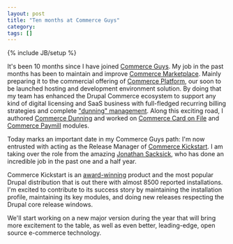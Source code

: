 ```yaml
---
layout: post
title: "Ten months at Commerce Guys"
category: 
tags: []
---
```

{% include JB/setup %}

It's been 10 months since I have joined [Commerce Guys](http://commerceguys.com). My job in the past months has been to maintain and improve [Commerce Marketplace](http://marketplace.commerceguys.com). Mainly preparing it to the commercial offering of [Commerce Platform](http://marketplace.commerceguys.com/platform), our soon to be launched hosting and development environment solution. By doing that my team has enhanced the Drupal Commerce ecosystem to support any kind of digital licensing and SaaS business with full-fledged recurring billing strategies and complete <a href="http://en.wikipedia.org/wiki/Dunning_(process)">"dunning" management</a>. Along this exciting road, I authored [Commerce Dunning](http://drupal.org/project/commerce_dunning) and worked on [Commerce Card on File](http://drupal.org/project/commerce_cardonfile) and [Commerce Paymill](http://drupal.org/project/commerce_paymill) modules.

Today marks an important date in my Commerce Guys path: I'm now entrusted with acting as the Release Manager of [Commerce Kickstart](http://drupal.org/project/commerce_kickstart). I am taking over the role from the amazing [Jonathan Sacksick](http://drupal.org/user/972218), who has done an incredible job in the past one and a half year. 

Commerce Kickstart is an [award-winning](http://commerceguys.com/awards) product and the most popular Drupal distribution that is out there with almost 8500 reported installations. I'm excited to contribute to its success story by maintaining the installation profile, maintaining its key modules, and doing new releases respecting the Drupal core release windows.

We'll start working on a new major version during the year that will bring more excitement to the table, as well as even better, leading-edge, open source e-commerce technology.
